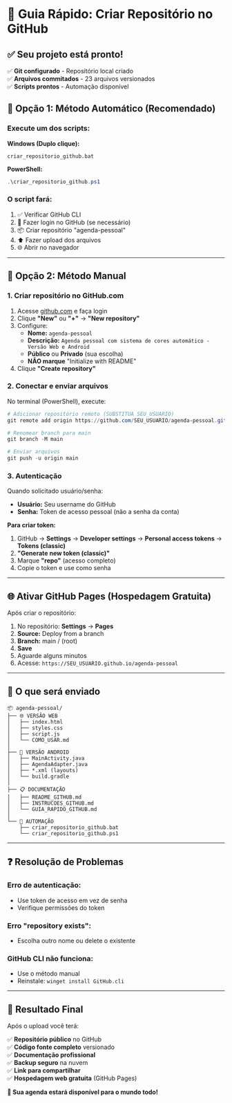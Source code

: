 # 🚀 Guia Rápido: Criar Repositório no GitHub

## ✅ Seu projeto está pronto!

✅ **Git configurado** - Repositório local criado  
✅ **Arquivos commitados** - 23 arquivos versionados  
✅ **Scripts prontos** - Automação disponível  

## 🎯 Opção 1: Método Automático (Recomendado)

### Execute um dos scripts:

**Windows (Duplo clique):**
```
criar_repositorio_github.bat
```

**PowerShell:**
```powershell
.\criar_repositorio_github.ps1
```

### O script fará:
1. ✅ Verificar GitHub CLI
2. 🔐 Fazer login no GitHub (se necessário)
3. 📦 Criar repositório "agenda-pessoal"
4. ⬆️ Fazer upload dos arquivos
5. 🌐 Abrir no navegador

---

## 🎯 Opção 2: Método Manual

### 1. Criar repositório no GitHub.com

1. Acesse [github.com](https://github.com) e faça login
2. Clique **"New"** ou **"+"** → **"New repository"**
3. Configure:
   - **Nome:** `agenda-pessoal`
   - **Descrição:** `Agenda pessoal com sistema de cores automático - Versão Web e Android`
   - **Público** ou **Privado** (sua escolha)
   - **NÃO marque** "Initialize with README"
4. Clique **"Create repository"**

### 2. Conectar e enviar arquivos

No terminal (PowerShell), execute:

```powershell
# Adicionar repositório remoto (SUBSTITUA SEU_USUARIO)
git remote add origin https://github.com/SEU_USUARIO/agenda-pessoal.git

# Renomear branch para main
git branch -M main

# Enviar arquivos
git push -u origin main
```

### 3. Autenticação

Quando solicitado usuário/senha:
- **Usuário:** Seu username do GitHub
- **Senha:** Token de acesso pessoal (não a senha da conta)

**Para criar token:**
1. GitHub → **Settings** → **Developer settings** → **Personal access tokens** → **Tokens (classic)**
2. **"Generate new token (classic)"**
3. Marque **"repo"** (acesso completo)
4. Copie o token e use como senha

---

## 🌐 Ativar GitHub Pages (Hospedagem Gratuita)

Após criar o repositório:

1. No repositório: **Settings** → **Pages**
2. **Source:** Deploy from a branch
3. **Branch:** main / (root)
4. **Save**
5. Aguarde alguns minutos
6. Acesse: `https://SEU_USUARIO.github.io/agenda-pessoal`

---

## 📁 O que será enviado

```
📦 agenda-pessoal/
├── 🌐 VERSÃO WEB
│   ├── index.html
│   ├── styles.css
│   ├── script.js
│   └── COMO_USAR.md
│
├── 📱 VERSÃO ANDROID
│   ├── MainActivity.java
│   ├── AgendaAdapter.java
│   ├── *.xml (layouts)
│   └── build.gradle
│
├── 📋 DOCUMENTAÇÃO
│   ├── README_GITHUB.md
│   ├── INSTRUCOES_GITHUB.md
│   └── GUIA_RAPIDO_GITHUB.md
│
└── 🔧 AUTOMAÇÃO
    ├── criar_repositorio_github.bat
    └── criar_repositorio_github.ps1
```

---

## ❓ Resolução de Problemas

### Erro de autenticação:
- Use token de acesso em vez de senha
- Verifique permissões do token

### Erro "repository exists":
- Escolha outro nome ou delete o existente

### GitHub CLI não funciona:
- Use o método manual
- Reinstale: `winget install GitHub.cli`

---

## 🎉 Resultado Final

Após o upload você terá:

✅ **Repositório público** no GitHub  
✅ **Código fonte completo** versionado  
✅ **Documentação profissional**  
✅ **Backup seguro** na nuvem  
✅ **Link para compartilhar**  
✅ **Hospedagem web gratuita** (GitHub Pages)  

**🚀 Sua agenda estará disponível para o mundo todo!**